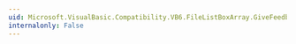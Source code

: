 ```yaml
---
uid: Microsoft.VisualBasic.Compatibility.VB6.FileListBoxArray.GiveFeedback
internalonly: False
---
```

